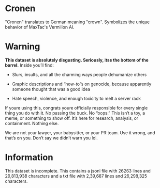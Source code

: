 # Cronen

"Cronen" translates to German meaning "crown". Symbolizes the unique behavior of MaxTac's Vermilion AI. 

# Warning

<b>This dataset is absolutely disgusting. Seriously, itss the bottom of the barrel.</b>
Inside you’ll find:

- Slurs, insults, and all the charming ways people dehumanize others

- Graphic descriptions and “how-to”s on genocide, because apparently someone thought that was a good idea

- Hate speech, violence, and enough toxicity to melt a server rack

If youre using this, congrats youre officially responsible for every single thing you do with it. No passing the buck. No “oops.” This isn’t a toy, a meme, or something to show off. It’s here for research, analysis, or containment. Nothing else.

We are not your lawyer, your babysitter, or your PR team. Use it wrong, and that’s on you. Don’t say we didn’t warn you lol.

# Information
This dataset is incomplete. This contains a jsonl file with 26263 lines and 29,813,938 characters and a txt file with 2,39,687 lines and 29,298,325 characters.
